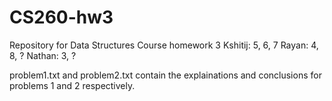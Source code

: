 # CS260-hw3
Repository for Data Structures Course homework 3
Kshitij: 5, 6, 7
Rayan: 4, 8, ?
Nathan: 3, ?


problem1.txt and problem2.txt contain the explainations and conclusions for problems 1 and 2 respectively.